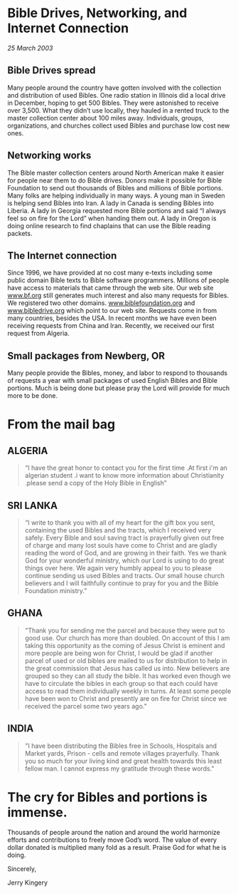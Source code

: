 # Bible Drives, Networking, and Internet Connection

*25 March 2003*

## Bible Drives spread 

Many people around the country have gotten involved with the collection 
and distribution of used Bibles. One radio station in Illinois did a 
local drive in December, hoping to get 500 Bibles. They were astonished 
to receive over 3,500. What they didn’t use locally, they hauled in a 
rented truck to the master collection center about 100 miles away. 
Individuals, groups, organizations, and churches collect used Bibles 
and purchase low cost new ones. 

## Networking works 

The Bible master collection centers around North American make it 
easier for people near them to do Bible drives. Donors make it possible 
for Bible Foundation to send out thousands of Bibles and millions of 
Bible portions. Many folks are helping individually in many ways. A 
young man in Sweden is helping send Bibles into Iran. A lady in Canada 
is sending Bibles into Liberia. A lady in Georgia requested more Bible 
portions and said “I always feel so on fire for the Lord” when handing 
them out. A lady in Oregon is doing online research to find chaplains 
that can use the Bible reading packets. 

## The Internet connection 

Since 1996, we have provided at no cost many e-texts including some 
public domain Bible texts to Bible software programmers. Millions of 
people have access to materials that came through the web site. Our web 
site www.bf.org still generates much interest and also many requests 
for Bibles. We registered two other domains. www.biblefoundation.org 
and www.bibledrive.org which point to our web site. Requests come in 
from many countries, besides the USA. In recent months we have even 
been receiving requests from China and Iran. Recently, we received our 
first request from Algeria. 

## Small packages from Newberg, OR 

Many people provide the Bibles, money, and labor to respond to 
thousands of requests a year with small packages of used English Bibles 
and Bible portions. Much is being done but please pray the Lord will 
provide for much more to be done. 


# From the mail bag 

## ALGERIA

> “I have the great honor to contact you for the first time .At first i'm 
> an algerian student .i want to know more information about Christianity 
> .please send a copy of the Holy Bible in English” 

## SRI LANKA

> “I write to thank you with all of my heart for the gift box you sent, 
> containing the used Bibles and the tracts, which I received very 
> safely. Every Bible and soul saving tract is prayerfully given out free 
> of charge and many lost souls have come to Christ and are gladly 
> reading the word of God, and are growing in their faith. Yes we thank 
> God for your wonderful ministry, which our Lord is using to do great 
> things over here. We again very humbly appeal to you to please continue 
> sending us used Bibles and tracts. Our small house church believers and 
> I will faithfully continue to pray for you and the Bible Foundation 
> ministry.” 

## GHANA

> "Thank you for sending me the parcel and because they were put to good 
> use. Our church has more than doubled. On account of this I am taking 
> this opportunity as the coming of Jesus Christ is eminent and more 
> people are being won for Christ, I would be glad if another parcel of 
> used or old bibles are mailed to us for distribution to help in the 
> great commission that Jesus has called us into. New believers are 
> grouped so they can all study the bible. It has worked even though we 
> have to circulate the bibles in each group so that each could have 
> access to read them individually weekly in turns. At least some people 
> have been won to Christ and presently are on fire for Christ since we 
> received the parcel some two years ago." 

## INDIA

> "I have been distributing the Bibles free in Schools, Hospitals and 
> Market yards, Prison - cells and remote villages prayerfully. Thank you 
> so much for your living kind and great health towards this least fellow 
> man. I cannot express my gratitude through these words." 


# The cry for Bibles and portions is immense. 

Thousands of people around the nation and around the world harmonize 
efforts and contributions to freely move God’s word. The value of every 
dollar donated is multiplied many fold as a result. Praise God for what 
he is doing. 

Sincerely,

Jerry Kingery
